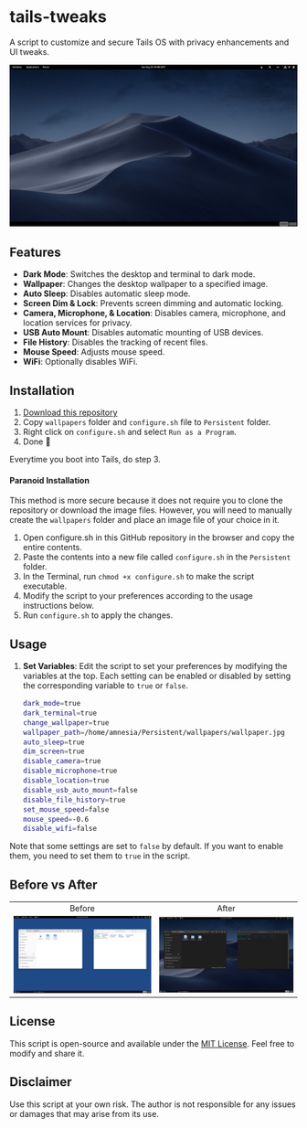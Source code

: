 # tails-tweaks

A script to customize and secure Tails OS with privacy enhancements and UI tweaks.

![](https://raw.githubusercontent.com/Tetrax-10/tails-tweaks/main/assets/showcase.jpg)

## Features

- **Dark Mode**: Switches the desktop and terminal to dark mode.
- **Wallpaper**: Changes the desktop wallpaper to a specified image.
- **Auto Sleep**: Disables automatic sleep mode.
- **Screen Dim & Lock**: Prevents screen dimming and automatic locking.
- **Camera, Microphone, & Location**: Disables camera, microphone, and location services for privacy.
- **USB Auto Mount**: Disables automatic mounting of USB devices.
- **File History**: Disables the tracking of recent files.
- **Mouse Speed**: Adjusts mouse speed.
- **WiFi**: Optionally disables WiFi.

## Installation

1. [Download this repository](https://github.com/Tetrax-10/tails-tweaks/archive/refs/heads/main.zip)
2. Copy `wallpapers` folder and `configure.sh` file to `Persistent` folder.
3. Right click on `configure.sh` and select `Run as a Program`.
4. Done 🎉

Everytime you boot into Tails, do step 3.

#### Paranoid Installation

This method is more secure because it does not require you to clone the repository or download the image files. 
However, you will need to manually create the `wallpapers` folder and place an image file of your choice in it.

1. Open configure.sh in this GitHub repository in the browser and copy the entire contents.
2. Paste the contents into a new file called `configure.sh` in the `Persistent` folder.
3. In the Terminal, run `chmod +x configure.sh` to make the script executable.
4. Modify the script to your preferences according to the usage instructions below.
5. Run `configure.sh` to apply the changes.

## Usage

1. **Set Variables**: Edit the script to set your preferences by modifying the variables at the top. Each setting can be enabled or disabled by setting the corresponding variable to `true` or `false`.

   ```bash
   dark_mode=true
   dark_terminal=true
   change_wallpaper=true
   wallpaper_path=/home/amnesia/Persistent/wallpapers/wallpaper.jpg
   auto_sleep=true
   dim_screen=true
   disable_camera=true
   disable_microphone=true
   disable_location=true
   disable_usb_auto_mount=false
   disable_file_history=true
   set_mouse_speed=false
   mouse_speed=-0.6
   disable_wifi=false
   ```

Note that some settings are set to `false` by default. If you want to enable them, you need to set them to `true` in the script.

## Before vs After

<table>
  <tr align="center">
    <td>Before</td>
    <td>After</td>
  </tr>
  <tr align="center">
    <td>
      <img alt="Before" src="https://raw.githubusercontent.com/Tetrax-10/tails-tweaks/main/assets/before.jpg" style="width: 400px;">
    </td>
    <td>
      <img alt="After" src="https://raw.githubusercontent.com/Tetrax-10/tails-tweaks/main/assets/after.jpg" style="width: 400px;">
    </td>
  </tr>
</table>

## License

This script is open-source and available under the [MIT License](LICENSE). Feel free to modify and share it.

## Disclaimer

Use this script at your own risk. The author is not responsible for any issues or damages that may arise from its use.